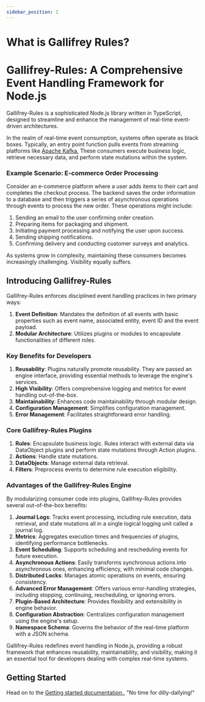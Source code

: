 ```yaml
---
sidebar_position: 1
---
```


# What is Gallifrey Rules?

# Gallifrey-Rules: A Comprehensive Event Handling Framework for Node.js

Gallifrey-Rules is a sophisticated Node.js library written in TypeScript, designed to streamline and enhance the management of real-time event-driven architectures.

In the realm of real-time event consumption, systems often operate as black boxes. Typically, an entry point function pulls events from streaming platforms like [Apache Kafka.](https://kafka.apache.org/) These consumers execute business logic, retrieve necessary data, and perform state mutations within the system.

### Example Scenario: E-commerce Order Processing

Consider an e-commerce platform where a user adds items to their cart and completes the checkout process. The backend saves the order information to a database and then triggers a series of asynchronous operations through events to process the new order. These operations might include:

1. Sending an email to the user confirming order creation.
2. Preparing items for packaging and shipment.
3. Initiating payment processing and notifying the user upon success.
4. Sending shipping notifications.
5. Confirming delivery and conducting customer surveys and analytics.

As systems grow in complexity, maintaining these consumers becomes increasingly challenging. Visibility equally suffers. 

## Introducing Gallifrey-Rules

Gallifrey-Rules enforces disciplined event handling practices in two primary ways:

1. **Event Definition**: Mandates the definition of all events with basic properties such as event name, associated entity, event ID and the event payload.
2. **Modular Architecture**: Utilizes plugins or modules to encapsulate functionalities of different roles.

### Key Benefits for Developers

1. **Reusability**: Plugins naturally promote reusability. They are passed an engine interface, providing essential methods to leverage the engine's services.
2. **High Visibility**: Offers comprehensive logging and metrics for event handling out-of-the-box.
3. **Maintainability**: Enhances code maintainability through modular design.
4. **Configuration Management**: Simplifies configuration management.
5. **Error Management**: Facilitates straightforward error handling.

### Core Gallifrey-Rules Plugins

1. **Rules**: Encapsulate business logic. Rules interact with external data via DataObject plugins and perform state mutations through Action plugins.
2. **Actions**: Handle state mutations.
3. **DataObjects**: Manage external data retrieval.
4. **Filters**: Preprocess events to determine rule execution eligibility.

### Advantages of the Gallifrey-Rules Engine

By modularizing consumer code into plugins, Gallifrey-Rules provides several out-of-the-box benefits:

1. **Journal Logs**: Tracks event processing, including rule execution, data retrieval, and state mutations all in a single logical logging unit called a journal log.
2. **Metrics**: Aggregates execution times and frequencies of plugins, identifying performance bottlenecks.
3. **Event Scheduling**: Supports scheduling and rescheduling events for future execution.
4. **Asynchronous Actions**: Easily transforms synchronous actions into asynchronous ones, enhancing efficiency, with minimal code changes.
5. **Distributed Locks**: Manages atomic operations on events, ensuring consistency.
6. **Advanced Error Management**: Offers various error-handling strategies, including stopping, continuing, rescheduling, or ignoring errors.
7. **Plugin-Based Architecture**: Provides flexibility and extensibility in engine behavior.
8. **Configuration Abstraction**: Centralizes configuration management using the engine's setup.
9. **Namespace Schema**: Governs the behavior of the real-time platform with a JSON schema.

Gallifrey-Rules redefines event handling in Node.js, providing a robust framework that enhances reusability, maintainability, and visibility, making it an essential tool for developers dealing with complex real-time systems.

## Getting Started

Head on to the [Getting started documentation.](tutorial-basics/getting-started.md), "No time for dilly-dallying!"
